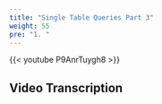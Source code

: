 ```yaml
---
title: "Single Table Queries Part 3"
weight: 55
pre: "1. "
---
```


{{< youtube P9AnrTuygh8 >}}

## Video Transcription

